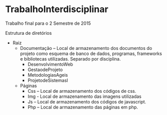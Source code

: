 # TrabalhoInterdisciplinar
Trabalho final para o 2 Semestre de 2015

Estrutura de diretórios
* Raiz
  * Documentação – Local de armazenamento dos documentos do projeto como esquema de banco de dados, programas, frameworks e bibliotecas utilizadas. Separado por disciplina.
    * DesenvolvimentoWeb
    * GestaodeProjeto
    * MetodologiasAgeis
    * ProjetodeSistemasI
  * Páginas
    * Css – Local de armazenamento dos códigos de css.
    * Img - Local de armazenamento das imagens utilizadas
    * Js – Local de armazenamento dos códigos de javascript.
    * Php – Local de armazenamento das páginas em php.

